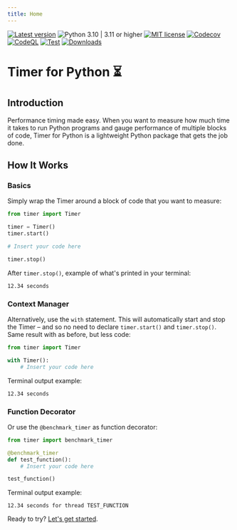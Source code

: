 ```yaml
---
title: Home
---
```


[![Latest version](https://img.shields.io/static/v1?label=version&message=0.7.0&color=yellowgreen)](https://github.com/jakob-bagterp/timer-for-python/releases/latest)
![Python 3.10 | 3.11 or higher](https://img.shields.io/static/v1?label=python&message=3.10%20|%203.11%2B&color=blueviolet)
[![MIT license](https://img.shields.io/static/v1?label=license&message=MIT&color=blue)](https://github.com/jakob-bagterp/timer-for-python/blob/master/LICENSE.md)
[![Codecov](https://codecov.io/gh/jakob-bagterp/timer-for-python/branch/master/graph/badge.svg?token=P4IT8WQO0R)](https://codecov.io/gh/jakob-bagterp/timer-for-python)
[![CodeQL](https://github.com/jakob-bagterp/timer-for-python/actions/workflows/codeql.yml/badge.svg)](https://github.com/jakob-bagterp/timer-for-python/actions/workflows/codeql.yml)
[![Test](https://github.com/jakob-bagterp/timer-for-python/actions/workflows/test.yml/badge.svg)](https://github.com/jakob-bagterp/timer-for-python/actions/workflows/test.yml)
[![Downloads](https://static.pepy.tech/badge/timer-for-python)](https://pepy.tech/project/timer-for-python)

# Timer for Python ⏳
## Introduction
Performance timing made easy. When you want to measure how much time it takes to run Python programs and gauge performance of multiple blocks of code, Timer for Python is a lightweight Python package that gets the job done.

## How It Works
### Basics
Simply wrap the Timer around a block of code that you want to measure:

```python linenums="1"
from timer import Timer

timer = Timer()
timer.start()

# Insert your code here

timer.stop()
```

After `timer.stop()`, example of what's printed in your terminal:

```text title=""
12.34 seconds
```

### Context Manager
Alternatively, use the `with` statement. This will automatically start and stop the Timer – and so no need to declare `timer.start()` and `timer.stop()`. Same result with as before, but less code:

```python
from timer import Timer

with Timer():
    # Insert your code here
```

Terminal output example:

```text title=""
12.34 seconds
```

### Function Decorator
Or use the `@benchmark_timer` as function decorator:

```python
from timer import benchmark_timer

@benchmark_timer
def test_function():
    # Insert your code here

test_function()

```

Terminal output example:

```text title=""
12.34 seconds for thread TEST_FUNCTION
```

Ready to try? [Let's get started](./getting-started/index.md).
